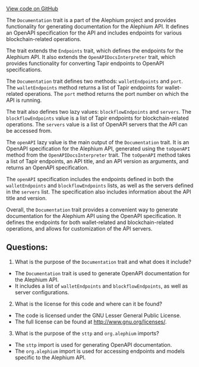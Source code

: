 [View code on GitHub](https://github.com/alephium/alephium/blob/master/app/src/main/scala/org/alephium/app/Documentation.scala)

The `Documentation` trait is a part of the Alephium project and provides functionality for generating documentation for the Alephium API. It defines an OpenAPI specification for the API and includes endpoints for various blockchain-related operations.

The trait extends the `Endpoints` trait, which defines the endpoints for the Alephium API. It also extends the `OpenAPIDocsInterpreter` trait, which provides functionality for converting Tapir endpoints to OpenAPI specifications.

The `Documentation` trait defines two methods: `walletEndpoints` and `port`. The `walletEndpoints` method returns a list of Tapir endpoints for wallet-related operations. The `port` method returns the port number on which the API is running.

The trait also defines two lazy values: `blockflowEndpoints` and `servers`. The `blockflowEndpoints` value is a list of Tapir endpoints for blockchain-related operations. The `servers` value is a list of OpenAPI servers that the API can be accessed from.

The `openAPI` lazy value is the main output of the `Documentation` trait. It is an OpenAPI specification for the Alephium API, generated using the `toOpenAPI` method from the `OpenAPIDocsInterpreter` trait. The `toOpenAPI` method takes a list of Tapir endpoints, an API title, and an API version as arguments, and returns an OpenAPI specification.

The `openAPI` specification includes the endpoints defined in both the `walletEndpoints` and `blockflowEndpoints` lists, as well as the servers defined in the `servers` list. The specification also includes information about the API title and version.

Overall, the `Documentation` trait provides a convenient way to generate documentation for the Alephium API using the OpenAPI specification. It defines the endpoints for both wallet-related and blockchain-related operations, and allows for customization of the API servers.
## Questions: 
 1. What is the purpose of the `Documentation` trait and what does it include?
- The `Documentation` trait is used to generate OpenAPI documentation for the Alephium API.
- It includes a list of `walletEndpoints` and `blockflowEndpoints`, as well as server configurations.

2. What is the license for this code and where can it be found?
- The code is licensed under the GNU Lesser General Public License.
- The full license can be found at <http://www.gnu.org/licenses/>.

3. What is the purpose of the `sttp` and `org.alephium` imports?
- The `sttp` import is used for generating OpenAPI documentation.
- The `org.alephium` import is used for accessing endpoints and models specific to the Alephium API.